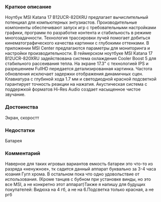 ### **Краткое описание**
Ноутбук MSI Katana 17 B12UCR-820XRU предлагает вычислительный потенциал для компьютерных энтузиастов. Производительные компоненты обеспечивают запуск игр с требовательными настройками графики, программ по разработке контента и стабильность в режиме многозадачности. Технология трассировки лучей помогает добиться кинематографического качества картинки с глубокими оттенками. В приложении MSI Center предлагаются параметры для мониторинга и настройки производительности.  В геймерском ноутбуке MSI Katana 17 B12UCR-820XRU задействована система охлаждения Cooler Boost 5 для стабильного рассеивания тепла. На экране 17.3" с технологией IPS и разрешением FullHD передается детализированная картинка. Частота обновления исключает задержки отображения динамичных сцен. Клавиатура с глубиной хода 1.7 мм и светодиодной красной подсветкой гарантирует точность реакции на нажатия. Акустическая система с поддержкой форматов Hi-Res Audio создает насыщенное чистое звучание.

### **Достоинства**
Экран, скоростт

### **Недостатки**
Батарея

### **Комментарий**
Наверное для таких игровых вариантов емкость батареи это что-то из разряда «ненужное», тк садится данный аппарат буквально за 3-4 часа юзания Гугл хрома. В остальном пока что одно удовольствие от использования. (Кроме танцев с бубном при установке винды, но это все MSI, а не конкретно этот аппарат)Также я напишу для будущих покупателей: Видюха на 4 гб, а не на 6.Подсветка только красная, а не ргб
